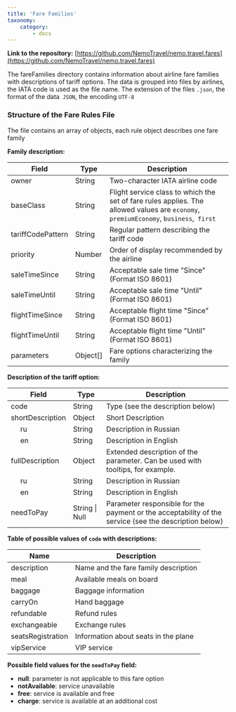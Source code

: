 ```yaml
---
title: 'Fare Families'
taxonomy:
    category:
        - docs
---
```


**Link to the repository:** [https://github.com/NemoTravel/nemo.travel.fares](https://github.com/NemoTravel/nemo.travel.fares)
 
The fareFamilies directory contains information about airline fare families with descriptions of tariff options.
The data is grouped into files by airlines, the IATA code is used as the file name.
The extension of the files `.json`, the format of the data` JSON`, the encoding `UTF-8`

### Structure of the Fare Rules File
The file contains an array of objects, each rule object describes one fare family

**Family description:**
 
| Field        | Type           | Description  |
| ------------- |---------------| ------|
| owner          | String        | Two-character IATA airline code |
| baseClass      | String        |  Flight service class to which the set of fare rules applies. The allowed values are `economy`,` premiumEconomy`, `business`,` first`|
| tariffCodePattern  | String      |    Regular pattern describing the tariff code |
| priority  | Number      | Order of display recommended by the airline |
| saleTimeSince  | String      |    Acceptable sale time "Since" (Format ISO 8601) |
| saleTimeUntil  | String      |    Acceptable sale time "Until" (Format ISO 8601) |
| flightTimeSince  | String      |     Acceptable flight time "Since" (Format ISO 8601) |
| flightTimeUntil  | String      |    Acceptable flight time "Until" (Format ISO 8601) |
| parameters| Object[] | Fare options characterizing the family  |

**Description of the tariff option:**

| Field        | Type           | Description  |
| ------------- |---------------| ------|
| code | String | Type (see the description below) |
| shortDescription | Object | Short Description |
| &nbsp;&nbsp;&nbsp;&nbsp; ru | String | Description in Russian |
| &nbsp;&nbsp;&nbsp;&nbsp; en | String | Description in English |
| fullDescription  | Object | Extended description of the parameter. Can be used with tooltips, for example. |
| &nbsp;&nbsp;&nbsp;&nbsp; ru | String | Description in Russian |
| &nbsp;&nbsp;&nbsp;&nbsp; en | String | Description in English |
| needToPay | String \| Null | Parameter responsible for the payment or the acceptability of the service (see the description below)  |

**Table of possible values of `code` with descriptions:**

| Name  | Description |
| ------------- |-------|
| description | Name and the fare family description |
| meal | Available meals on board |
| baggage | Baggage information |
| carryOn | Hand baggage |
| refundable | Refund rules |
| exchangeable | Exchange rules |
| seatsRegistration | Information about seats in the plane |
| vipService |  VIP service |

**Possible field values for the `needToPay` field:**

* **null**: parameter is not applicable to this fare option
* **notAvailable**: service unavailable
* **free**: service is available and free 
* **charge**: service is available at an additional cost

